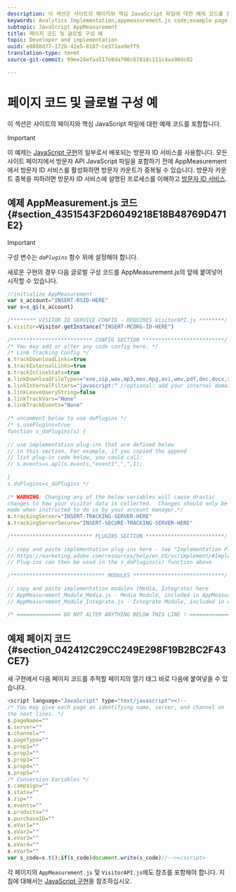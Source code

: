 ```yaml
---
description: 이 섹션은 사이트의 페이지와 핵심 JavaScript 파일에 대한 예제 코드를 포함합니다.
keywords: Analytics Implementation;appmeasurement.js code;example page code
subtopic: JavaScript AppMeasurement
title: 페이지 코드 및 글로벌 구성 예
topic: Developer and implementation
uuid: e8880d77-172b-42e5-8187-ce371aa9eff9
translation-type: tm+mt
source-git-commit: 99ee24efaa517e8da700c67818c111c4aa90dc02

---
```



# 페이지 코드 및 글로벌 구성 예

이 섹션은 사이트의 페이지와 핵심 JavaScript 파일에 대한 예제 코드를 포함합니다.

>[!IMPORTANT]
>
>이 예제는 [JavaScript 구현](/help/implement/js-implementation/javascript-implementation-overview.md)의 일부로서 배포되는 방문자 ID 서비스를 사용합니다. 모든 사이트 페이지에서 방문자 API JavaScript 파일을 포함하기 전에 AppMeasurement에서 방문자 ID 서비스를 활성화하면 방문자 카운트가 중복될 수 있습니다. 방문자 카운트 중복을 피하려면 방문자 ID 서비스에 설명된 프로세스를 이해하고 [방문자 ID 서비스](/help/implement/js-implementation/c-unique-visitors/visid-service.md).

## 예제 AppMeasurement.js 코드 {#section_4351543F2D6049218E18B48769D471E2}

>[!IMPORTANT]
>
>구성 변수는 *`doPlugins`* 함수 위에 설정해야 합니다.

새로운 구현의 경우 다음 글로벌 구성 코드를 AppMeasurement.js의 앞에 붙여넣어 시작할 수 있습니다.

```js
//initialize AppMeasurement 
var s_account="INSERT-RSID-HERE" 
var s=s_gi(s_account) 
 
/******** VISITOR ID SERVICE CONFIG - REQUIRES VisitorAPI.js ********/ 
s.visitor=Visitor.getInstance("INSERT-MCORG-ID-HERE") 
 
/************************** CONFIG SECTION **************************/ 
/* You may add or alter any code config here. */ 
/* Link Tracking Config */ 
s.trackDownloadLinks=true 
s.trackExternalLinks=true 
s.trackInlineStats=true 
s.linkDownloadFileTypes="exe,zip,wav,mp3,mov,mpg,avi,wmv,pdf,doc,docx,xls,xlsx,ppt,pptx" 
s.linkInternalFilters="javascript:" //optional: add your internal domain here 
s.linkLeaveQueryString=false 
s.linkTrackVars="None" 
s.linkTrackEvents="None" 
 
/* uncomment below to use doPlugins */ 
/* s.usePlugins=true 
function s_doPlugins(s) { 
 
// use implementation plug-ins that are defined below 
// in this section. For example, if you copied the append 
// list plug-in code below, you could call: 
// s.events=s.apl(s.events,"event1",",",1); 
 
} 
s.doPlugins=s_doPlugins */ 
 
/* WARNING: Changing any of the below variables will cause drastic 
changes to how your visitor data is collected.  Changes should only be 
made when instructed to do so by your account manager.*/ 
s.trackingServer="INSERT-TRACKING-SERVER-HERE" 
s.trackingServerSecure="INSERT-SECURE-TRACKING-SERVER-HERE" 
 
/************************** PLUGINS SECTION *************************/ 
 
// copy and paste implementation plug-ins here - See "Implementation Plug-ins" @ 
// https://marketing.adobe.com/resources/help/en_US/sc/implement/#Implementation_Plugins 
// Plug-ins can then be used in the s_doPlugins(s) function above  
 
/****************************** MODULES *****************************/ 
 
// copy and paste implementation modules (Media, Integrate) here 
// AppMeasurement_Module_Media.js - Media Module, included in AppMeasurement zip 
// AppMeasurement_Module_Integrate.js - Integrate Module, included in AppMeasurement zip 
 
/* ============== DO NOT ALTER ANYTHING BELOW THIS LINE ! ===============  
```

## 예제 페이지 코드 {#section_042412C29CC249E298F19B2BC2F43CE7}

새 구현에서 다음 페이지 코드를 추적할 페이지의 열기 <body> 태그 바로 다음에 붙여넣을 수 있습니다.

```js
<script language="JavaScript" type="text/javascript"><!-- 
/* You may give each page an identifying name, server, and channel on 
the next lines. */ 
s.pageName="" 
s.server="" 
s.channel="" 
s.pageType="" 
s.prop1="" 
s.prop2="" 
s.prop3="" 
s.prop4="" 
s.prop5="" 
/* Conversion Variables */ 
s.campaign="" 
s.state="" 
s.zip="" 
s.events="" 
s.products="" 
s.purchaseID="" 
s.eVar1="" 
s.eVar2="" 
s.eVar3="" 
s.eVar4="" 
s.eVar5="" 
var s_code=s.t();if(s_code)document.write(s_code)//--></script>
```

각 페이지의 `AppMeasurement.js` 및 `VisitorAPI.js`에도 참조를 포함해야 합니다. 지침에 대해서는 [JavaScript 구현](/help/implement/js-implementation/javascript-implementation-overview.md)을 참조하십시오.
